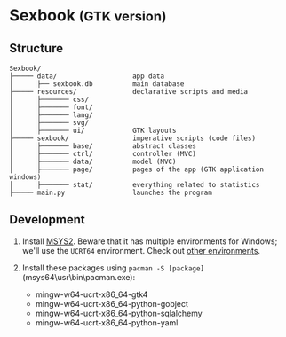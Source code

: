 # Sexbook <small>(GTK version)</small>

## Structure

```
Sexbook/
├───── data/                   app data
│      ├── sexbook.db          main database
├───── resources/              declarative scripts and media
│      ├─────── css/
│      ├─────── font/
│      ├─────── lang/
│      ├─────── svg/
│      ├─────── ui/            GTK layouts
├───── sexbook/                imperative scripts (code files)
│      ├─────── base/          abstract classes
│      ├─────── ctrl/          controller (MVC)
│      ├─────── data/          model (MVC)
│      ├─────── page/          pages of the app (GTK application windows)
│      ├─────── stat/          everything related to statistics
├───── main.py                 launches the program
```

## Development

1. Install [MSYS2](https://www.msys2.org/).
   Beware that it has multiple environments for Windows; we'll use the `UCRT64` environment.
   Check out [other environments](https://www.msys2.org/docs/environments/).

2. Install these packages using `pacman -S [package]` (msys64\usr\bin\pacman.exe):
    - mingw-w64-ucrt-x86_64-gtk4
    - mingw-w64-ucrt-x86_64-python-gobject
    - mingw-w64-ucrt-x86_64-python-sqlalchemy
    - mingw-w64-ucrt-x86_64-python-yaml
